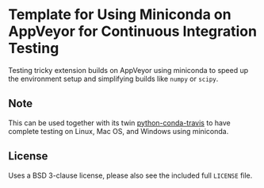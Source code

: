 # Template for Using Miniconda on AppVeyor for Continuous Integration Testing

Testing tricky extension builds on AppVeyor using miniconda to speed up the environment setup and simplifying builds like `numpy` or `scipy`.

## Note

This can be used together with its twin [python-conda-travis]() to have complete
testing on Linux, Mac OS, and Windows using miniconda.

## License

Uses a BSD 3-clause license, please also see the included full `LICENSE` file.
